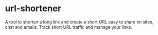 # url-shortener
A tool to shorten a long link and create a short URL easy to share on sites, chat and emails. Track short URL traffic and manage your links.
